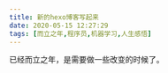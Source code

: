 ```yaml
---
title: 新的hexo博客写起来
date: 2020-05-15 12:27:29
tags: [而立之年,程序员,机器学习,人生感悟]
---
```

已经而立之年，是需要做一些改变的时候了。
